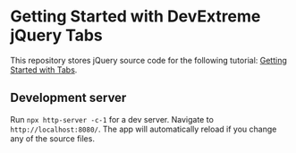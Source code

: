 # Getting Started with DevExtreme jQuery Tabs

This repository stores jQuery source code for the following tutorial: [Getting Started with Tabs](https://js.devexpress.com/Documentation/Guide/UI_Components/Tabs/Getting_Started_with_Tabs).

## Development server

Run `npx http-server -c-1` for a dev server. Navigate to `http://localhost:8080/`. The app will automatically reload if you change any of the source files.